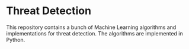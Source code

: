 # Threat Detection

This repository contains a bunch of Machine Learning algorithms and implementations for threat detection. The algorithms are implemented in Python.
